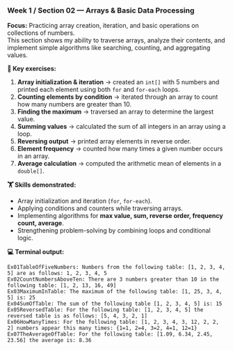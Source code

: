 ### Week 1 / Section 02 — Arrays & Basic Data Processing

**Focus:** Practicing array creation, iteration, and basic operations on collections of numbers.  
This section shows my ability to traverse arrays, analyze their contents, and implement simple algorithms like searching, counting, and aggregating values.

**🎯 Key exercises:**
1. **Array initialization & iteration** → created an `int[]` with 5 numbers and printed each element using both `for` and `for-each` loops.
2. **Counting elements by condition** → iterated through an array to count how many numbers are greater than 10.
3. **Finding the maximum** → traversed an array to determine the largest value.
4. **Summing values** → calculated the sum of all integers in an array using a loop.
5. **Reversing output** → printed array elements in reverse order.
6. **Element frequency** → counted how many times a given number occurs in an array.
7. **Average calculation** → computed the arithmetic mean of elements in a `double[]`.

**🏋️ Skills demonstrated:**
- Array initialization and iteration (`for`, `for-each`).
- Applying conditions and counters while traversing arrays.
- Implementing algorithms for **max value, sum, reverse order, frequency count, average**.
- Strengthening problem-solving by combining loops and conditional logic.

**💻 Terminal output:**
```
Ex01TableOfFiveNumbers: Numbers from the following table: [1, 2, 3, 4, 5] are as follows: 1, 2, 3, 4, 5
Ex02CountNumbersAboveTen: There are 3 numbers greater than 10 in the following table: [1, 2, 13, 16, 49]
Ex03MaximumInTable: The maximum of the following table: [1, 25, 3, 4, 5] is: 25
Ex04SumOfTable: The sum of the following table [1, 2, 3, 4, 5] is: 15
Ex05ReversedTable: For the following table: [1, 2, 3, 4, 5] the reversed table is as follows: [5, 4, 3, 2, 1]
Ex06HowManyTimes: For the following table: [1, 2, 3, 4, 3, 12, 2, 2, 2] numbers appear this many times: {1=1, 2=4, 3=2, 4=1, 12=1}
Ex07TheAverageOfTable: For the following table: [1.09, 6.34, 2.45, 23.56] the average is: 8.36
```